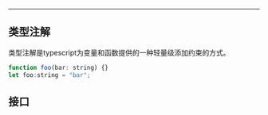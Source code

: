 
---
## 类型注解
类型注解是typescript为变量和函数提供的一种轻量级添加约束的方式。 
```js
function foo(bar: string) {}
let foo:string = "bar";
```

## 接口
